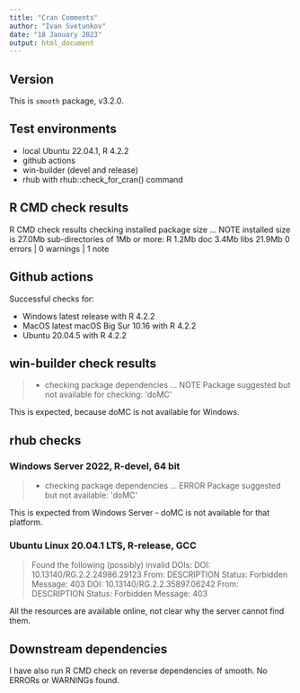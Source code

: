 ```yaml
---
title: "Cran Comments"
author: "Ivan Svetunkov"
date: "18 January 2023"
output: html_document
---
```


## Version
This is ``smooth`` package, v3.2.0.


## Test environments
* local Ubuntu 22.04.1, R 4.2.2
* github actions
* win-builder (devel and release)
* rhub with rhub::check_for_cran() command

## R CMD check results
R CMD check results
checking installed package size ... NOTE
    installed size is 27.0Mb
    sub-directories of 1Mb or more:
      R      1.2Mb
      doc    3.4Mb
      libs  21.9Mb
0 errors | 0 warnings | 1 note

## Github actions
Successful checks for:

- Windows latest release with R 4.2.2
- MacOS latest macOS Big Sur 10.16 with R 4.2.2
- Ubuntu 20.04.5 with R 4.2.2

## win-builder check results
>* checking package dependencies ... NOTE
>Package suggested but not available for checking: 'doMC'

This is expected, because doMC is not available for Windows.

## rhub checks
### Windows Server 2022, R-devel, 64 bit
> * checking package dependencies ... ERROR
> Package suggested but not available: 'doMC'

This is expected from Windows Server - doMC is not available for that platform.

### Ubuntu Linux 20.04.1 LTS, R-release, GCC
>Found the following (possibly) invalid DOIs:
>  DOI: 10.13140/RG.2.2.24986.29123
>    From: DESCRIPTION
>    Status: Forbidden
>    Message: 403
>  DOI: 10.13140/RG.2.2.35897.06242
>    From: DESCRIPTION
>    Status: Forbidden
>    Message: 403

All the resources are available online, not clear why the server cannot find them.

## Downstream dependencies
I have also run R CMD check on reverse dependencies of smooth.
No ERRORs or WARNINGs found.
